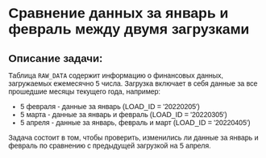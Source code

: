 <!DOCTYPE html>
<html>
<head>
  <title>Сравнение данных за январь и февраль между двумя загрузками</title>
  <style>
    body {
      font-family: sans-serif;
    }
    h1, h2 {
      margin-bottom: 10px;
    }
    pre {
      background-color: #eee;
      padding: 10px;
      border-radius: 5px;
      overflow-x: auto;
    }
  </style>
</head>
<body>

<h1>Сравнение данных за январь и февраль между двумя загрузками</h1>

<h2>Описание задачи:</h2>

<p>Таблица <code>RAW_DATA</code> содержит информацию о финансовых данных, загружаемых ежемесячно 5 числа. Загрузка включает в себя данные за все прошедшие месяцы текущего года, например:</p>

<ul>
  <li>5 февраля - данные за январь (LOAD_ID = '20220205')</li>
  <li>5 марта - данные за январь и февраль (LOAD_ID = '20220305')</li>
  <li>5 апреля - данные за январь, февраль и март (LOAD_ID = '20220405')</li>
</ul>

<p>Задача состоит в том, чтобы проверить, изменились ли данные за январь и февраль по сравнению с предыдущей загрузкой на 5 апреля.</p>



